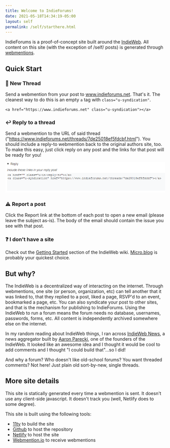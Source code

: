 ```yaml
---
title: Welcome to IndieForums!
date: 2021-05-18T14:34:19-05:00
layout: self
permalink: /self/starthere.html
---
```


IndieForums is a proof-of-concept site built around the [IndieWeb](https://www.indieweb.org). All content on this site (with the exception of /self/ posts) is generated through [webmentions](https://webmention.io).

## Quick Start

### 📝 New Thread
Send a webmention from your post to www.indieforums.net. That's it. The cleanest way to do this is an empty `a` tag with `class="u-syndication"`. 

```
<a href="https://www.indieforums.net" class="u-syndication"></a>
``` 

### ↩️ Reply to a thread
Send a webmention to the URL of said thread ("https://www.indieforums.net/threads/7de25018ef5fdcbf.html"). You should include a reply-to webmention back to the original authors site, too. To make this easy, just click reply on any post and the links for that post will be ready for you!

![Example of reply](../assets/img/indieforums-reply-example.png)

### ⚠️ Report a post
Click the Report link at the bottom of each post to open a new email (please leave the subject as-is). The body of the email should contain the issue you see with that post.

### ❓ I don't have a site
Check out the [Getting Started](https://indieweb.org/Getting_Started) section of the IndieWeb wiki. [Micro.blog](https://micro.blog) is probably your quickest choice.

## But why?

The IndieWeb is a decentralized way of interacting on the internet. Through webmentions, one site (or person, organization, etc) can tell another that it was linked to, that they replied to a post, liked a page, RSVP'd to an event, bookmarked a page, etc. You can also syndicate your post to other sites, and that is the mechanism for publishing to IndieForums. Using the IndieWeb to run a forum means the forum needs no database, usernames, passwords, forms, etc. All content is independently archived somewhere else on the internet.

In my random reading about IndieWeb things, I ran across [IndieWeb News](https://news.indieweb.org), a news aggregator built by [Aaron Parecki](https://aaronparecki.com), one of the founders of the IndieWeb. It looked like an awesome idea and I thought it would be cool to add comments and I thought "I could build that"...so I did!

And why a forum? Who doesn't like old-school forums? You want threaded comments? Not here! Just plain old sort-by-new, single threads.

## More site details

This site is statically generated every time a webmention is sent. It doesn't use any client-side javascript. It doesn't track you (well, Netlify does to some degree).

This site is built using the following tools:

- [11ty](https://www.11ty.dev) to build the site
- [Github](https://github.com) to host the repository
- [Netlify](https://netlify.com) to host the site
- [Webmention.io](https://webmention.io/) to receive webmentions

<a href="https://www.indieforums.net" class="u-syndication" title="Syndicated to Indieforums"></a>